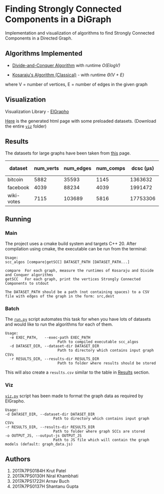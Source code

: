 # Finding Strongly Connected Components in a DiGraph

Implementation and visualization of algorithms to find Strongly Connected Components in a Directed Graph.

## Algorithms Implemented

* [Divide-and-Conquer Algorithm](https://www.researchgate.net/publication/229023670_A_divide-and-conquer_algorithm_for_identifying_strongly_connected_components) with runtime *O(ElogV)*

* [Kosaraju's Algorithm (Classical)](https://en.wikipedia.org/wiki/Kosaraju%27s_algorithm) - with runtime *Θ(V + E)*

where V = number of vertices, E = number of edges in the given graph

## Visualization

Visualization Library - [ElGrapho](https://www.elgrapho.com/)

[Here](./viz/graph_viz.html) is the generated html page with some preloaded datasets. (Download the entire [`viz`](./viz/) folder)

## Results
The datasets for large graphs have been taken from [this](https://snap.stanford.edu/data/) page.

dataset|num_verts|num_edges|num_comps|dcsc (μs)|kosaraju (μs)|ratio
-|-|-|-|-|-|-
bitcoin|5882|35593|1145|1363632|64964|20.9906
facebook|4039|88234|4039|1991472|52247|38.1165
wiki-votes|7115|103689|5816|17753306|74924|236.951

## Running
### Main
The project uses a cmake build system and targets C++ 20. After compilation using cmake, the executable can be run from the terminal:
```
Usage:
scc_algos [compare|getSCC] DATASET_PATH [DATASET_PATH...]

compare  For each graph, measure the runtimes of Kosaraju and Divide and Conquer algorithms
getSCC   For each graph, print the vertices Strongly Connected Components to stdout

The DATASET_PATH should be a path (not containing spaces) to a CSV file with edges of the graph in the form: src,dest
```

### Batch
The [`run.py`](./run.py) script automates this task for when you have lots of datasets and would like to run the algorithms for each of them. 
```
Usage:
  -e EXEC_PATH,   --exec-path EXEC_PATH
                        Path to compiled executable scc_algos
  -d DATASET_DIR, --dataset-dir DATASET_DIR
                        Path to directory which contains input graph CSVs
  -r RESULTS_DIR, --results-dir RESULTS_DIR
                        Path to folder where results should be stored
```
This will also create a `results.csv` similar to the table in [Results](#results) section.

### Viz
[`viz.py`](./viz/viz.py) script has been made to format the graph data as required by ElGrapho.
```
Usage:
-d DATASET_DIR, --dataset-dir DATASET_DIR
                      Path to directory which contains input graph CSVs
-r RESULTS_DIR, --results-dir RESULTS_DIR
                      Path to folder where graph SCCs are stored
-o OUTPUT_JS, --output-js OUTPUT_JS
                      Path to JS file which will contain the graph models (default: graph_data.js)
```

## Authors

1. 2017A7PS0184H Krut Patel
2. 2017A7PS0130H Niral Khambhati
3. 2017A7PS1722H Arnav Buch
4. 2017A7PS0137H Shantanu Gupta